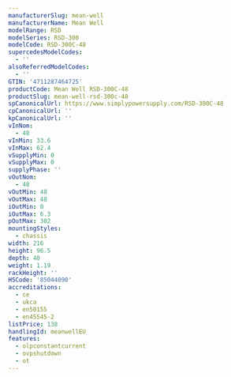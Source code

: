 ```yaml
---
manufacturerSlug: mean-well
manufacturerName: Mean Well
modelRange: RSD
modelSeries: RSD-300
modelCode: RSD-300C-48
supercedesModelCodes:
  - ''
alsoReferredModelCodes:
  - ''
GTIN: '4711287464725'
productCode: Mean Well RSD-300C-48
productSlug: mean-well-rsd-300c-48
spCanonicalUrl: https://www.simplypowersupply.com/RSD-300C-48
cpCanonicalUrl: ''
kpCanonicalUrl: ''
vInNom:
  - 48
vInMin: 33.6
vInMax: 62.4
vSupplyMin: 0
vSupplyMax: 0
supplyPhase: ''
vOutNom:
  - 48
vOutMin: 48
vOutMax: 48
iOutMin: 0
iOutMax: 6.3
pOutMax: 302
mountingStyles:
  - chassis
width: 216
height: 96.5
depth: 40
weight: 1.19
rackHeight: ''
HSCode: '85044090'
accreditations:
  - ce
  - ukca
  - en50155
  - en45545-2
listPrice: 138
handlingId: meanwellEU
features:
  - olpconstantcurrent
  - ovpshutdown
  - ot
---
```

